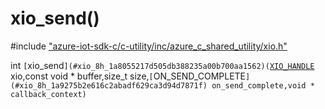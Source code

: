 # xio_send()

\#include ["azure-iot-sdk-c/c-utility/inc/azure_c_shared_utility/xio.h"](../iot-c-ref-xio-h.md)  

int `[`xio_send`](#xio_8h_1a8055217d505db388235a00b700aa1562)(`[`XIO_HANDLE`](#xio_8h_1a214682528088ae784e94fbbe26fa4356) xio,const void * buffer,size_t size,`[`ON_SEND_COMPLETE`](#xio_8h_1a9275b2e616c2abadf629ca3d94d7871f) on_send_complete,void * callback_context)`

